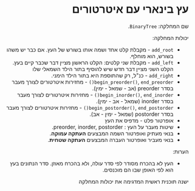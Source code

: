 <div dir="rtl" lang="he">

# עץ בינארי עם איטרטורים

שם המחלקה: `BinaryTree`.

יכולות המחלקה:
* `add_root` - מקבלת קלט אחד ושמה אותו בשורש של העץ. אם כבר יש משהו בשורש, הוא מוחלף.
* `add_left` - מקבלת שני קלטים: הקלט הראשון מציין דבר שכבר קיים בעץ. הקלט השני מציין דבר חדש שיש להוסיף בתור הילד השמאלי שלו
* `add_right` - כנ"ל, רק שהתוספת היא בתור הילד הימני.
* `begin_preorder()`, `end_preorder()` - מחזירות איטרטורים לצורך מעבר בסדר preorder (אב - שמאל - ימין).
* `begin_inorder()`, `end_inorder()` - מחזירות איטרטורים לצורך מעבר בסדר inorder (שמאל - אב - ימין).
* `begin_postorder()`, `end_postorder()` - מחזירות איטרטורים לצורך מעבר בסדר postorder (שמאל - ימין - אב).
* אופרטור פלט - מדפיס את העץ
* שיטות מעבר על העץ : preorder, inorder, postorder.
*  בנאי מעתיק ואופרטור השמה המבצעים **העתקה עמוקה**.
*  בנאי מעביר ואופרטור העברה המבצעים **העתקה שטחית**.


הערות:

* העץ לא בהכרח מסודר לפי סדר עולה, ולא בהכרח מאוזן. סדר הנתונים בעץ הוא לפי האופן שבו הם מוכנסים.



ישנה תוכנית ראשית המדגימה את יכולות המחלקה

